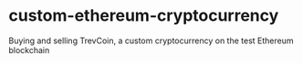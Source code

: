 # custom-ethereum-cryptocurrency
Buying and selling TrevCoin, a custom cryptocurrency on the test Ethereum blockchain
